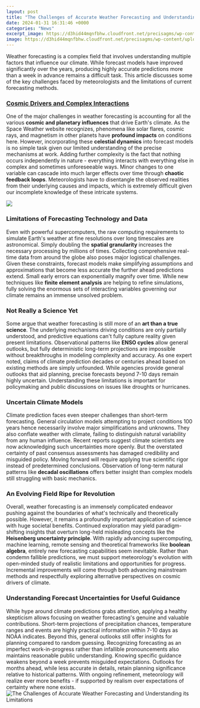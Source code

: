 ```yaml
---
layout: post
title: "The Challenges of Accurate Weather Forecasting and Understanding its Limitations"
date: 2024-01-31 16:31:46 +0000
categories: "News"
excerpt_image: https://d3hid44mqnfbhw.cloudfront.net/precisagms/wp-content/uploads/2017/11/Automated-Forecast-Method-Comparison-Graph.jpg
image: https://d3hid44mqnfbhw.cloudfront.net/precisagms/wp-content/uploads/2017/11/Automated-Forecast-Method-Comparison-Graph.jpg
---
```


Weather forecasting is a complex field that involves understanding multiple factors that influence our climate. While forecast models have improved significantly over the years, producing highly accurate predictions more than a week in advance remains a difficult task. This article discusses some of the key challenges faced by meteorologists and the limitations of current forecasting methods.
### [Cosmic Drivers and Complex Interactions](https://yt.io.vn/collection/ahlers)
One of the major challenges in weather forecasting is accounting for all the various **cosmic and planetary influences** that drive Earth's climate. As the Space Weather website recognizes, phenomena like solar flares, cosmic rays, and magnetism in other planets have **profound impacts** on conditions here. However, incorporating these **celestial dynamics** into forecast models is no simple task given our limited understanding of the precise mechanisms at work. 
Adding further complexity is the fact that nothing occurs independently in nature - everything interacts with everything else in complex and sometimes unforeseeable ways. Minor changes to one variable can cascade into much larger effects over time through **chaotic feedback loops**. Meteorologists have to disentangle the observed realities from their underlying causes and impacts, which is extremely difficult given our incomplete knowledge of these intricate systems.

![](https://hklaureateforum.org/images/challenges-in-weather-forecasting/Challenges_in_Weather_Forecasting_11.png)
### **Limitations of Forecasting Technology and Data** 
Even with powerful supercomputers, the raw computing requirements to simulate Earth's weather at fine resolutions over long timescales are astronomical. Simply doubling the **spatial granularity** increases the necessary processing by millions of times. Collecting comprehensive real-time data from around the globe also poses major logistical challenges. 
Given these constraints, forecast models make simplifying assumptions and approximations that become less accurate the further ahead predictions extend. Small early errors can exponentially magnify over time. While new techniques like **finite element analysis** are helping to refine simulations, fully solving the enormous sets of interacting variables governing our climate remains an immense unsolved problem.
### **Not Really a Science Yet**
Some argue that weather forecasting is still more of an **art than a true science**. The underlying mechanisms driving conditions are only partially understood, and predictive equations can't fully capture reality given present limitations. Observational patterns like **ENSO cycles** allow general outlooks, but fully deterministic long-term projections are impossible without breakthroughs in modeling complexity and accuracy. 
As one expert noted, claims of climate prediction decades or centuries ahead based on existing methods are simply unfounded. While agencies provide general outlooks that aid planning, precise forecasts beyond 7-10 days remain highly uncertain. Understanding these limitations is important for policymaking and public discussions on issues like droughts or hurricanes.
### **Uncertain Climate Models** 
Climate prediction faces even steeper challenges than short-term forecasting. General circulation models attempting to project conditions 100 years hence necessarily involve major simplifications and unknowns. They also conflate weather with climate, failing to distinguish natural variability from any human influence. 
Recent reports suggest climate scientists are now acknowledging such uncertainties more openly. But the overstated certainty of past consensus assessments has damaged credibility and misguided policy. Moving forward will require applying true scientific rigor instead of predetermined conclusions. Observation of long-term natural patterns like **decadal oscillations** offers better insight than complex models still struggling with basic mechanics.
### **An Evolving Field Ripe for Revolution**
Overall, weather forecasting is an immensely complicated endeavor pushing against the boundaries of what's technically and theoretically possible. However, it remains a profoundly important application of science with huge societal benefits. Continued exploration may yield paradigm-shifting insights that overturn long-held misleading concepts like the **Heisenberg uncertainty principle**. 
With rapidly advancing supercomputing, machine learning, remote sensing and theoretical frameworks like **boolean algebra**, entirely new forecasting capabilities seem inevitable. Rather than condemn fallible predictions, we must support meteorology's evolution with open-minded study of realistic limitations and opportunities for progress. Incremental improvements will come through both advancing mainstream methods and respectfully exploring alternative perspectives on cosmic drivers of climate.
### **Understanding Forecast Uncertainties for Useful Guidance** 
While hype around climate predictions grabs attention, applying a healthy skepticism allows focusing on weather forecasting's genuine and valuable contributions. Short-term projections of precipitation chances, temperature ranges and events are highly practical information within 7-10 days as NOAA indicates. Beyond this, general outlooks still offer insights for planning compared to random guessing.
Recognizing forecasting as an imperfect work-in-progress rather than infallible pronouncements also maintains reasonable public understanding. Knowing specific guidance weakens beyond a week prevents misguided expectations. Outlooks for months ahead, while less accurate in details, retain planning significance relative to historical patterns. With ongoing refinement, meteorology will realize ever more benefits - if supported by realism over expectations of certainty where none exists.
![The Challenges of Accurate Weather Forecasting and Understanding its Limitations](https://d3hid44mqnfbhw.cloudfront.net/precisagms/wp-content/uploads/2017/11/Automated-Forecast-Method-Comparison-Graph.jpg)